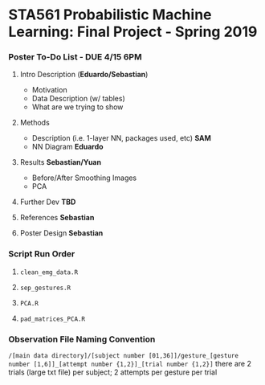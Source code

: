 # STA561 Probabilistic Machine Learning: Final Project - Spring 2019


### Poster To-Do List - DUE 4/15 6PM

1. Intro Description (**Eduardo/Sebastian**)
    - Motivation
    - Data Description (w/ tables)
    - What are we trying to show

2. Methods
    - Description (i.e. 1-layer NN, packages used, etc) **SAM**
    - NN Diagram **Eduardo**

3. Results **Sebastian/Yuan**
    - Before/After Smoothing Images
    - PCA

4. Further Dev **TBD**

5. References **Sebastian**

6. Poster Design **Sebastian**



### Script Run Order

1. `clean_emg_data.R`

2. `sep_gestures.R`

3. `PCA.R`

4. `pad_matrices_PCA.R`


### Observation File Naming Convention

`/[main data directory]/[subject number [01,36]]/gesture_[gesture number [1,6]]_[attempt number {1,2}]_[trial number {1,2}]`
there are 2 trials (large txt file) per subject; 2 attempts per gesture per trial




